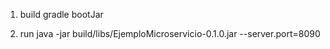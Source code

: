 1) build
gradle bootJar 

2) run
java -jar build/libs/EjemploMicroservicio-0.1.0.jar --server.port=8090
